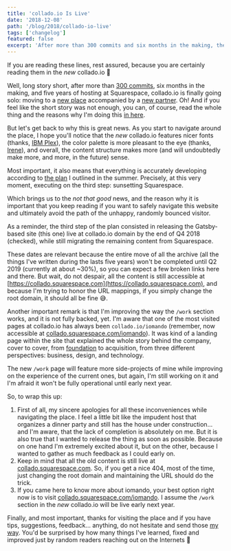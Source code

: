 ```yaml
---
title: 'collado.io Is Live'
date: '2018-12-08'
path: '/blog/2018/collado-io-live'
tags: ['changelog']
featured: false
excerpt: 'After more than 300 commits and six months in the making, the new collado.io is finally live. Besides the announcement, this post should also serve as the must-read, cautionary tale for all the things that are still not fully baked.'
---
```


If you are reading these lines, rest assured, because you are certainly reading them in the _new_ collado.io 👏

Well, long story short, after more than [300 commits](https://github.com/MarcCollado/collado-io), six months in the making, and five years of hosting at Squarespace, collado.io is finally going solo: moving to a [new place](https://www.netlify.com/) accompanied by a [new partner](https://www.gatsbyjs.org/). Oh! And if you feel like the short story was not enough, you can, of course, read the whole thing and the reasons why I'm doing this [in here](/blog/2018/moving-collado-io).

But let's get back to why this is great news. As you start to navigate around the place, I hope you'll notice that the _new_ collado.io features nicer fonts (thanks, [IBM Plex](https://www.ibm.com/plex/)), the color palette is more pleasant to the eye (thanks, [Irene](https://irenedemas.com)), and overall, the content structure makes more (and will undoubtedly make more, and more, in the future) sense.

Most important, it also means that everything is accurately developing according to [the plan](/blog/2018/moving-collado-io) I outlined in the summer. Precisely, at this very moment, executing on the third step: sunsetting Squarespace.

Which brings us to the _not that good_ news, and the reason why it is important that you keep reading if you want to safely navigate this website and ultimately avoid the path of the unhappy, randomly bounced visitor.

As a reminder, the third step of the plan consisted in releasing the Gatsby-based site (this one) live at collado.io domain by the end of Q4 2018 (checked), while still migrating the remaining content from Squarespace.

These dates are relevant because the entire move of all the archive (all the things I've written during the lasts five years) won't be completed until Q2 2019 (currently at about ~30%), so you can expect a few broken links here and there. But wait, do not despair, all the content is still accessible at [https://collado.squarespace.com](https://collado.squarespace.com), and because I'm trying to honor the URL mappings, if you simply change the root domain, it should all be fine 😅.

Another important remark is that I'm improving the way the `/work` section works, and it is not fully backed, yet. I'm aware that one of the most visited pages at collado.io has always been `collado.io/iomando` (remember, now accessible at [collado.squarespace.com/iomando](https://collado.squarespace.com/iomando)). It was kind of a landing page within the site that explained the whole story behind the company, cover to cover, from [foundation](/blog/2013/iomando-prologue) to acquisition, from three different perspectives: business, design, and technology.

The new `/work` page will feature more side-projects of mine while improving on the experience of the current ones, but again, I'm still working on it and I'm afraid it won't be fully operational until early next year.

So, to wrap this up:

1. First of all, my sincere apologies for all these inconveniences while navigating the place. I feel a little bit like the impudent host that organizes a dinner party and still has the house under construction... and I'm aware, that the lack of completion is absolutely on me. But it is also true that I wanted to release the thing as soon as possible. Because on one hand I'm extremely excited about it, but on the other, because I wanted to gather as much feedback as I could early on.
2. Keep in mind that all the old content is still live at [collado.squarespace.com](https://collado.squarespace.com/). So, if you get a nice 404, most of the time, just changing the root domain and maintaining the URL should do the trick.
3. If you came here to know more about iomando, your best option right now is to visit [collado.squarespace.com/iomando](https://collado.squarespace.com/iomando). I assume the `/work` section in the _new_ collado.io will be live early next year.

Finally, and most important, thanks for visiting the place and if you have tips, suggestions, feedback... anything, do not hesitate and send those [my way](https://twitter.com/marccollado). You'd be surprised by how many things I've learned, fixed and improved just by random readers reaching out on the Internets 🙂
